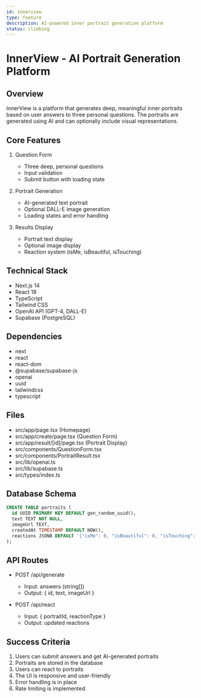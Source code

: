 ```yaml
---
id: innerview
type: feature
description: AI-powered inner portrait generation platform
status: climbing
---
```


# InnerView - AI Portrait Generation Platform

## Overview
InnerView is a platform that generates deep, meaningful inner portraits based on user answers to three personal questions. The portraits are generated using AI and can optionally include visual representations.

## Core Features
1. Question Form
   - Three deep, personal questions
   - Input validation
   - Submit button with loading state

2. Portrait Generation
   - AI-generated text portrait
   - Optional DALL-E image generation
   - Loading states and error handling

3. Results Display
   - Portrait text display
   - Optional image display
   - Reaction system (isMe, isBeautiful, isTouching)

## Technical Stack
- Next.js 14
- React 18
- TypeScript
- Tailwind CSS
- OpenAI API (GPT-4, DALL-E)
- Supabase (PostgreSQL)

## Dependencies
- next
- react
- react-dom
- @supabase/supabase-js
- openai
- uuid
- tailwindcss
- typescript

## Files
- src/app/page.tsx (Homepage)
- src/app/create/page.tsx (Question Form)
- src/app/result/[id]/page.tsx (Portrait Display)
- src/components/QuestionForm.tsx
- src/components/PortraitResult.tsx
- src/lib/openai.ts
- src/lib/supabase.ts
- src/types/index.ts

## Database Schema
```sql
CREATE TABLE portraits (
  id UUID PRIMARY KEY DEFAULT gen_random_uuid(),
  text TEXT NOT NULL,
  imageUrl TEXT,
  createdAt TIMESTAMP DEFAULT NOW(),
  reactions JSONB DEFAULT '{"isMe": 0, "isBeautiful": 0, "isTouching": 0}'::jsonb
);
```

## API Routes
- POST /api/generate
  - Input: answers (string[])
  - Output: { id, text, imageUrl }

- POST /api/react
  - Input: { portraitId, reactionType }
  - Output: updated reactions

## Success Criteria
1. Users can submit answers and get AI-generated portraits
2. Portraits are stored in the database
3. Users can react to portraits
4. The UI is responsive and user-friendly
5. Error handling is in place
6. Rate limiting is implemented 